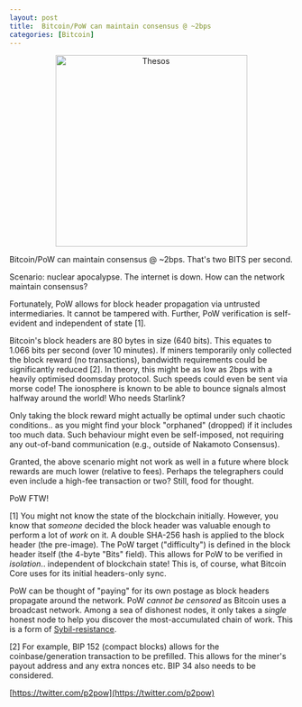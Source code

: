 ```yaml
---
layout: post
title:  Bitcoin/PoW can maintain consensus @ ~2bps
categories: [Bitcoin]
---
```


<center><a title="User Thomas H. White on en.wikipedia, Public domain, via Wikimedia Commons" href="https://commons.wikimedia.org/wiki/File:Thesos.jpg"><img width="340" alt="Thesos" src="https://upload.wikimedia.org/wikipedia/commons/1/10/Thesos.jpg"></a></center>

Bitcoin/PoW can maintain consensus @ ~2bps. That's two BITS per second.

Scenario: nuclear apocalypse. The internet is down. How can the network maintain consensus?

Fortunately, PoW allows for block header propagation via untrusted intermediaries. It cannot be tampered with. Further, PoW verification is self-evident and independent of state [1].

Bitcoin's block headers are 80 bytes in size (640 bits). This equates to 1.066 bits per second (over 10 minutes). If miners temporarily only collected the block reward (no transactions), bandwidth requirements could be significantly reduced [2]. In theory, this might be as low as 2bps with a heavily optimised doomsday protocol. Such speeds could even be sent via morse code! The ionosphere is known to be able to bounce signals almost halfway around the world! Who needs Starlink?

Only taking the block reward might actually be optimal under such chaotic conditions.. as you might find your block "orphaned" (dropped) if it includes too much data. Such behaviour might even be self-imposed, not requiring any out-of-band communication (e.g., outside of Nakamoto Consensus).

Granted, the above scenario might not work as well in a future where block rewards are much lower (relative to fees). Perhaps the telegraphers could even include a high-fee transaction or two? Still, food for thought.

PoW FTW!

[1] You might not know the state of the blockchain initially. However, you know that *someone* decided the block header was valuable enough to perform a lot of *work* on it. A double SHA-256 hash is applied to the block header (the pre-image). The PoW target ("difficulty") is defined in the block header itself (the 4-byte "Bits" field). This allows for PoW to be verified in *isolation*.. independent of blockchain state! This is, of course, what Bitcoin Core uses for its initial headers-only sync.

PoW can be thought of "paying" for its own postage as block headers propagate around the network. PoW *cannot be censored* as Bitcoin uses a broadcast network. Among a sea of dishonest nodes, it only takes a *single* honest node to help you discover the most-accumulated chain of work. This is a form of [Sybil-resistance](https://en.wikipedia.org/wiki/Sybil_attack).

[2] For example, BIP 152 (compact blocks) allows for the coinbase/generation transaction to be prefilled. This allows for the miner's payout address and any extra nonces etc. BIP 34 also needs to be considered.

[https://twitter.com/p2pow](https://twitter.com/p2pow)
